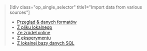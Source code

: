 > [!div class="op_single_selector" title1="Import data from various sources"]
> * [Przegląd & danych formatów](../articles/machine-learning/machine-learning-data-science-import-data.md)
> * [Z pliku lokalnego](../articles/machine-learning/machine-learning-import-data-from-local-file.md)
> * [Ze źródeł online](../articles/machine-learning/machine-learning-import-data-from-online-sources.md)
> * [Z eksperymentu](../articles/machine-learning/machine-learning-import-data-from-an-experiment.md)
> * [Z lokalnej bazy danych SQL](../articles/machine-learning/machine-learning-use-data-from-an-on-premises-sql-server.md)
>  

